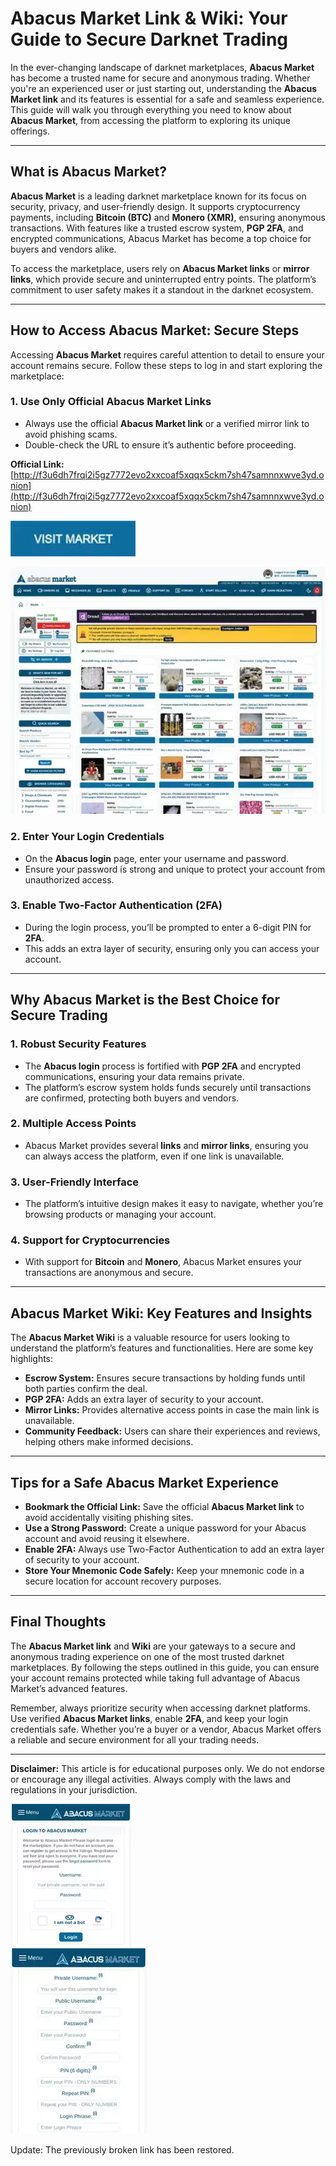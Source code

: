 # Abacus Market Link & Wiki: Your Guide to Secure Darknet Trading  

In the ever-changing landscape of darknet marketplaces, **Abacus Market** has become a trusted name for secure and anonymous trading. Whether you're an experienced user or just starting out, understanding the **Abacus Market link** and its features is essential for a safe and seamless experience. This guide will walk you through everything you need to know about **Abacus Market**, from accessing the platform to exploring its unique offerings.  

---

## What is Abacus Market?  

**Abacus Market** is a leading darknet marketplace known for its focus on security, privacy, and user-friendly design. It supports cryptocurrency payments, including **Bitcoin (BTC)** and **Monero (XMR)**, ensuring anonymous transactions. With features like a trusted escrow system, **PGP 2FA**, and encrypted communications, Abacus Market has become a top choice for buyers and vendors alike.  

To access the marketplace, users rely on **Abacus Market links** or **mirror links**, which provide secure and uninterrupted entry points. The platform’s commitment to user safety makes it a standout in the darknet ecosystem.  

---

## How to Access Abacus Market: Secure Steps  

Accessing **Abacus Market** requires careful attention to detail to ensure your account remains secure. Follow these steps to log in and start exploring the marketplace:  

### 1. **Use Only Official Abacus Market Links**  
   - Always use the official **Abacus Market link** or a verified mirror link to avoid phishing scams.  
   - Double-check the URL to ensure it’s authentic before proceeding.  

**Official Link:** [http://f3u6dh7frqi2i5gz7772evo2xxcoaf5xqqx5ckm7sh47samnnxwve3yd.onion](http://f3u6dh7frqi2i5gz7772evo2xxcoaf5xqqx5ckm7sh47samnnxwve3yd.onion)  

[<img src="/static/setup.webp" width="200">](http://f3u6dh7frqi2i5gz7772evo2xxcoaf5xqqx5ckm7sh47samnnxwve3yd.onion)

<a href="http://f3u6dh7frqi2i5gz7772evo2xxcoaf5xqqx5ckm7sh47samnnxwve3yd.onion"><img src="/static/see.webp" alt="Abacus Preview" style="max-width: 100%;"></a>

### 2. **Enter Your Login Credentials**  
   - On the **Abacus login** page, enter your username and password.  
   - Ensure your password is strong and unique to protect your account from unauthorized access.  

### 3. **Enable Two-Factor Authentication (2FA)**  
   - During the login process, you’ll be prompted to enter a 6-digit PIN for **2FA**.  
   - This adds an extra layer of security, ensuring only you can access your account.  

---

## Why Abacus Market is the Best Choice for Secure Trading  

### 1. **Robust Security Features**  
   - The **Abacus login** process is fortified with **PGP 2FA** and encrypted communications, ensuring your data remains private.  
   - The platform’s escrow system holds funds securely until transactions are confirmed, protecting both buyers and vendors.  

### 2. **Multiple Access Points**  
   - Abacus Market provides several **links** and **mirror links**, ensuring you can always access the platform, even if one link is unavailable.  

### 3. **User-Friendly Interface**  
   - The platform’s intuitive design makes it easy to navigate, whether you’re browsing products or managing your account.  

### 4. **Support for Cryptocurrencies**  
   - With support for **Bitcoin** and **Monero**, Abacus Market ensures your transactions are anonymous and secure.  

---

## Abacus Market Wiki: Key Features and Insights  

The **Abacus Market Wiki** is a valuable resource for users looking to understand the platform’s features and functionalities. Here are some key highlights:  

- **Escrow System:** Ensures secure transactions by holding funds until both parties confirm the deal.  
- **PGP 2FA:** Adds an extra layer of security to your account.  
- **Mirror Links:** Provides alternative access points in case the main link is unavailable.  
- **Community Feedback:** Users can share their experiences and reviews, helping others make informed decisions.  

---

## Tips for a Safe Abacus Market Experience  

- **Bookmark the Official Link:** Save the official **Abacus Market link** to avoid accidentally visiting phishing sites.  
- **Use a Strong Password:** Create a unique password for your Abacus account and avoid reusing it elsewhere.  
- **Enable 2FA:** Always use Two-Factor Authentication to add an extra layer of security to your account.  
- **Store Your Mnemonic Code Safely:** Keep your mnemonic code in a secure location for account recovery purposes.  

---

## Final Thoughts  

The **Abacus Market link** and **Wiki** are your gateways to a secure and anonymous trading experience on one of the most trusted darknet marketplaces. By following the steps outlined in this guide, you can ensure your account remains protected while taking full advantage of Abacus Market’s advanced features.  

Remember, always prioritize security when accessing darknet platforms. Use verified **Abacus Market links**, enable **2FA**, and keep your login credentials safe. Whether you’re a buyer or a vendor, Abacus Market offers a reliable and secure environment for all your trading needs.  

---

**Disclaimer:** This article is for educational purposes only. We do not endorse or encourage any illegal activities. Always comply with the laws and regulations in your jurisdiction.  

<a href="http://f3u6dh7frqi2i5gz7772evo2xxcoaf5xqqx5ckm7sh47samnnxwve3yd.onion"><img src="/static/begin.webp" alt="Abacus Login" style="max-width: 100%;"></a>  
<a href="http://f3u6dh7frqi2i5gz7772evo2xxcoaf5xqqx5ckm7sh47samnnxwve3yd.onion"><img src="/static/footer.webp" alt="Abacus Register" style="max-width: 100%;"></a>



















Update: The previously broken link has been restored.